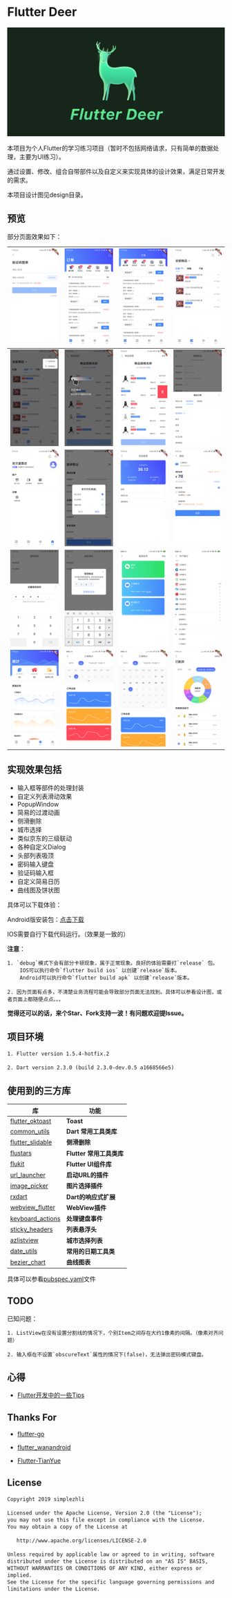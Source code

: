 # Flutter Deer

<img src="preview/logo.jpg"/>

本项目为个人Flutter的学习练习项目（暂时不包括网络请求，只有简单的数据处理，主要为UI练习）。

通过设置、修改、组合自带部件以及自定义来实现具体的设计效果，满足日常开发的需求。

本项目设计图见design目录。

## 预览

部分页面效果如下：

| ![](./preview/Screenshot_1.png)    |  ![](./preview/Screenshot_2.png)    | ![](./preview/Screenshot_3.png)   |  ![](./preview/Screenshot_4.png)   |
| :--------------------------------: | :---------------------------------: | :-------------------------------: | :-------------------------------:  |
| ![](./preview/Screenshot_5.png)    |  ![](./preview/Screenshot_6.png)    | ![](./preview/Screenshot_7.png)   |  ![](./preview/Screenshot_8.png)   |
| ![](./preview/Screenshot_9.png)    |  ![](./preview/Screenshot_10.png)   | ![](./preview/Screenshot_11.png)  |  ![](./preview/Screenshot_12.png)  |
| ![](./preview/Screenshot_13.png)   |  ![](./preview/Screenshot_14.png)   | ![](./preview/Screenshot_15.png)  |  ![](./preview/Screenshot_17.png)  |
| ![](./preview/Screenshot_18.png)   |  ![](./preview/Screenshot_19.png)   | ![](./preview/Screenshot_20.png)  |  ![](./preview/Screenshot_21.png)  |

## 实现效果包括

* 输入框等部件的处理封装
* 自定义列表滑动效果
* PopupWindow
* 简易的过渡动画
* 侧滑删除
* 城市选择
* 类似京东的三级联动
* 各种自定义Dialog
* 头部列表吸顶
* 密码输入键盘
* 验证码输入框
* 自定义简易日历
* 曲线图及饼状图

具体可以下载体验：

Android版安装包：[点击下载](https://www.pgyer.com/gYXj)

IOS需要自行下载代码运行。（效果是一致的）

**注意**：

    1. `debug`模式下会有部分卡顿现象，属于正常现象。良好的体验需要打`release` 包。
        IOS可以执行命令`flutter build ios` 以创建`release`版本。
        Android可以执行命令`flutter build apk` 以创建`release`版本。

    2. 因为页面有点多，不清楚业务流程可能会导致部分页面无法找到。具体可以参看设计图，或者页面上都随便点点。。。

**觉得还可以的话，来个Star、Fork支持一波！有问题欢迎提Issue。**

## 项目环境

    1. Flutter version 1.5.4-hotfix.2

    2. Dart version 2.3.0 (build 2.3.0-dev.0.5 a1668566e5)
    
## 使用到的三方库

| 库                         | 功能             |
| -------------------------- | --------------- |
| [flutter_oktoast](https://github.com/OpenFlutter/flutter_oktoast)     | **Toast**       |
| [common_utils](https://github.com/Sky24n/common_utils)                | **Dart 常用工具类库**     |
| [flutter_slidable](https://github.com/letsar/flutter_slidable)        | **侧滑删除**      |
| [flustars](https://github.com/Sky24n/flustars)                        | **Flutter 常用工具类库**       |
| [flukit](https://github.com/flutterchina/flukit)                      | **Flutter UI组件库**       |
| [url_launcher](https://github.com/flutter/plugins/tree/master/packages/url_launcher)   | **启动URL的插件**       |
| [image_picker](https://github.com/flutter/plugins/tree/master/packages/image_picker)   | **图片选择插件** |
| [rxdart](https://github.com/ReactiveX/rxdart)                         | **Dart的响应式扩展** |
| [webview_flutter](https://github.com/flutter/plugins/tree/master/packages/webview_flutter)    | **WebView插件**       |
| [keyboard_actions](https://github.com/diegoveloper/flutter_keyboard_actions)                  | **处理键盘事件**       |
| [sticky_headers](https://github.com/fluttercommunity/flutter_sticky_headers)   | **列表悬浮头**       |
| [azlistview](https://github.com/flutterchina/azlistview)              | **城市选择列表** |
| [date_utils](https://github.com/apptreesoftware/date_utils)           | **常用的日期工具类** |
| [bezier_chart](https://github.com/aeyrium/bezier-chart)               | **曲线图表** |

具体可以参看[pubspec.yaml](https://github.com/simplezhli/flutter_deer/blob/master/pubspec.yaml)文件    

## TODO

已知问题：

    1. ListView在没有设置分割线的情况下，个别Item之间存在大约1像素的间隔。（像素对齐问题）

    2. 输入框在不设置`obscureText`属性的情况下(false)，无法弹出密码模式键盘。


## 心得

- [Flutter开发中的一些Tips](https://weilu.blog.csdn.net/article/details/90546727)

## Thanks For

- [flutter-go](https://github.com/alibaba/flutter-go)

- [flutter_wanandroid](https://github.com/Sky24n/flutter_wanandroid)

- [Flutter-TianYue](https://github.com/ZDfordream/Flutter-TianYue)


## License

	Copyright 2019 simplezhli

    Licensed under the Apache License, Version 2.0 (the "License");
    you may not use this file except in compliance with the License.
    You may obtain a copy of the License at

       http://www.apache.org/licenses/LICENSE-2.0

    Unless required by applicable law or agreed to in writing, software
    distributed under the License is distributed on an "AS IS" BASIS,
    WITHOUT WARRANTIES OR CONDITIONS OF ANY KIND, either express or implied.
    See the License for the specific language governing permissions and
    limitations under the License.

